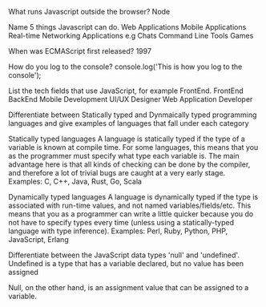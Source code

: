 What runs Javascript outside the browser?
Node

Name 5 things Javascript can do.
Web Applications
Mobile Applications
Real-time Networking Applications e.g Chats
Command Line Tools
Games 

When was ECMAScript first released?
1997


How do you log to the console?
console.log('This is how you log to the console');

List the tech fields that use JavaScript, for example FrontEnd.
FrontEnd
BackEnd
Mobile Development
UI/UX Designer
Web Application Developer


Differentiate between Statically typed and Dynmaically typed programming languages and give examples of languages that fall under each category

Statically typed languages
A language is statically typed if the type of a variable is known at compile time. For some languages, this means that you as the programmer must specify what type each variable is. The main advantage here is that all kinds of checking can be done by the compiler, and therefore a lot of trivial bugs are caught at a very early stage.
Examples: C, C++, Java, Rust, Go, Scala

Dynamically typed languages
A language is dynamically typed if the type is associated with run-time values, and not named variables/fields/etc. This means that you as a programmer can write a little quicker because you do not have to specify types every time (unless using a statically-typed language with type inference).
Examples: Perl, Ruby, Python, PHP, JavaScript, Erlang


Differentiate between the JavaScript data types 'null' and 'undefined'.
Undefined is a type that has a variable declared, but no value has been assigned

Null, on the other hand, is an assignment value that can be assigned to a variable.

